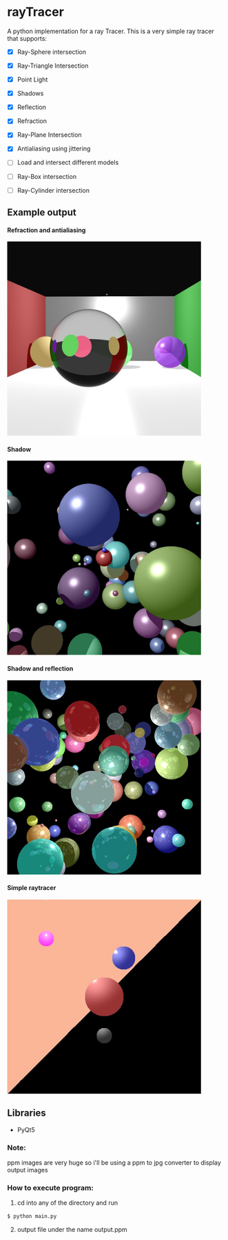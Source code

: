 # rayTracer
A python implementation for a ray Tracer.
This is a very simple ray tracer that supports:
- [x] Ray-Sphere intersection
- [x] Ray-Triangle Intersection
- [x] Point Light
- [x] Shadows
- [x] Reflection
- [x] Refraction
- [x] Ray-Plane Intersection
- [x] Antialiasing using jittering
- [ ] Load and intersect different models
- [ ] Ray-Box intersection
- [ ] Ray-Cylinder intersection


## Example output
#### Refraction and antialiasing
<img src="https://github.com/RodrigoFigueroaM/rayTracer/blob/master/imgs/refractionAntialising.jpg" widht="450" height="450px"/>

#### Shadow
<img src="https://github.com/RodrigoFigueroaM/rayTracer/blob/master/imgs/shadows.jpg" widht="450" height="450px"/>

#### Shadow and reflection
<img src="https://github.com/RodrigoFigueroaM/rayTracer/blob/master/imgs/reflection2.jpg" widht="450" height="450px"/>

#### Simple raytracer
<img src="https://github.com/RodrigoFigueroaM/rayTracer/blob/master/imgs/output.jpg" widht="450" height="450px"/>

## Libraries
- PyQt5

### Note:
ppm images are very huge so i'll be using a ppm to jpg converter to display output images
### How to execute program:
1) cd into any of the directory and run
```sh
$ python main.py
```
2) output file under the name output.ppm
